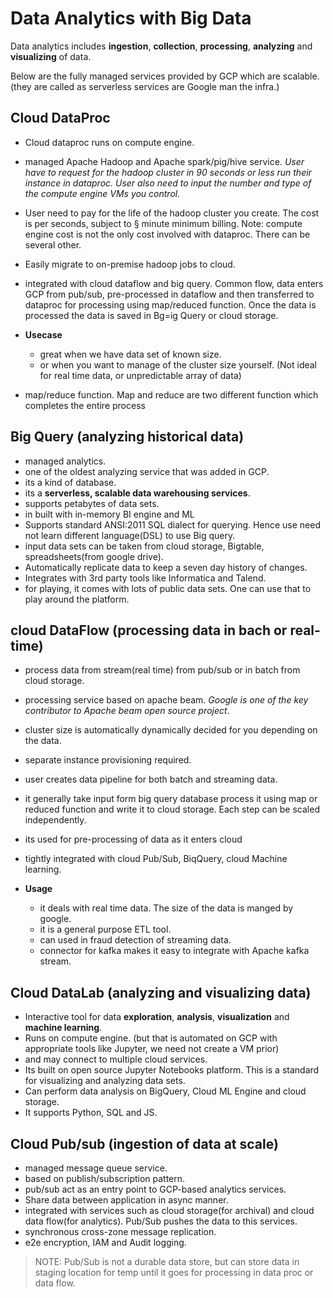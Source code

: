 # Data Analytics with Big Data

Data analytics includes **ingestion**, **collection**, **processing**, **analyzing** and **visualizing** of data.

Below are the fully managed services provided by GCP which are scalable. (they are called as serverless services are Google man the infra.)

## Cloud DataProc

- Cloud dataproc runs on compute engine.
- managed Apache Hadoop and Apache spark/pig/hive service. *User have to request for the hadoop cluster in 90 seconds or less run their instance in dataproc. User also need to input the number and type of the compute engine VMs you control.*
- User need to pay for the life of the hadoop cluster you create. The cost is per seconds, subject to § minute minimum billing. Note: compute engine cost is not the only cost involved with dataproc. There can be several other.
- Easily migrate to on-premise hadoop jobs to cloud.
- integrated with cloud dataflow and big query. Common flow, data enters GCP from pub/sub, pre-processed in dataflow and then transferred to dataproc for processing using map/reduced function. Once the data is processed the data is saved in Bg=ig Query or cloud storage.

- **Usecase**
  - great when we have data set of known size.
  - or when you want to manage of the cluster size yourself. (Not ideal for real time data, or unpredictable array of data)

- map/reduce function. Map and reduce are two different function which completes the entire process

## Big Query (analyzing historical data)

- managed analytics.
- one of the oldest analyzing service that was added in GCP.
- its a kind of database.
- its a **serverless, scalable data warehousing services**.
- supports petabytes of data sets.
- in built with in-memory BI engine and ML
- Supports standard ANSI:2011 SQL dialect for querying. Hence use need not learn different language(DSL) to use Big query.
- input data sets can be taken from cloud storage, Bigtable, spreadsheets(from google drive).
- Automatically replicate data to keep a seven day history of changes.
- Integrates with 3rd party tools like Informatica and Talend.
- for playing, it comes with lots of public data sets. One can use that to play around the platform.

## cloud DataFlow (processing data in bach or real-time)

- process data from stream(real time) from pub/sub or in batch from cloud storage.
- processing service based on apache beam. *Google is one of the key contributor to Apache beam open source project*.
- cluster size is automatically dynamically decided for you depending on the data.
- separate instance provisioning required.
- user creates data pipeline for both batch and streaming data.
- it generally take input form big query database process it using map or reduced function and write it to cloud storage. Each step can be scaled independently.
- its used for pre-processing of data as it enters cloud
- tightly integrated with cloud Pub/Sub, BiqQuery, cloud Machine learning.

- **Usage**
  - it deals with real time data. The size of the data is manged by google.
  - it is a general purpose ETL tool.
  - can used in fraud detection of streaming data.
  - connector for kafka makes it easy to integrate with Apache kafka stream.

## Cloud DataLab (analyzing and visualizing data)

- Interactive tool for data **exploration**, **analysis**, **visualization** and **machine learning**.
- Runs on compute engine. (but that is automated on GCP with appropriate tools like Jupyter, we need not create a VM prior)
- and may connect to multiple cloud services.
- Its built on open source Jupyter Notebooks platform. This is a standard for visualizing and analyzing data sets.
- Can perform data analysis on BigQuery, Cloud ML Engine and cloud storage.
- It supports Python, SQL and JS.

## Cloud Pub/sub (ingestion of data at scale)

- managed message queue service.
- based on publish/subscription pattern.
- pub/sub act as an entry point to GCP-based analytics services.
- Share data between application in async manner.
- integrated with services such as cloud storage(for archival) and cloud data flow(for analytics). Pub/Sub pushes the data to this services.
- synchronous cross-zone message replication.
- e2e encryption, IAM and Audit logging.

> NOTE: Pub/Sub is not a durable data store, but can store data in staging location for temp until it goes for processing in data proc or data flow.
